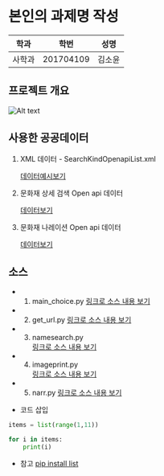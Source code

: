 # 본인의 과제명 작성

학과 | 학번 | 성명
---- | ---- | ---- 
사학과 |201704109 |김소윤


## 프로젝트 개요
![Alt text](/path/to/img.jpg "기말보고서 흐름도파일.jpg")

## 사용한 공공데이터 
1. XML 데이터 - SearchKindOpenapiList.xml

   [데이터예시보기](https://github.com/s745812369s/python_project-2019-01/blob/master/SearchKindOpenapiList2.xml)

2. 문화재 상세 검색 Open api 데이터

   [데이터보기](http://www.cha.go.kr/cha/SearchKindOpenapiDt.do?ccbaKdcd=11&ccbaAsno=00030000&ccbaCtcd=11 )

3. 문화재 나레이션  Open api 데이터

   [데이터보기](http://www.cha.go.kr/cha/SearchVoiceOpenapi.do)

## 소스
* 1. main_choice.py	
[링크로 소스 내용 보기](https://github.com/s745812369s/python_project-2019-01/blob/master/main_choice.py) 
* 2. get_url.py
[링크로 소스 내용 보기](https://github.com/s745812369s/python_project-2019-01/blob/master/get_url.py) 
* 3. namesearch.py	
[링크로 소스 내용 보기](https://github.com/s745812369s/python_project-2019-01/blob/master/namesearch.py) 
* 4. imageprint.py	
[링크로 소스 내용 보기](https://github.com/s745812369s/python_project-2019-01/blob/master/imageprint.py) 
* 5. narr.py
[링크로 소스 내용 보기](https://github.com/s745812369s/python_project-2019-01/blob/master/narr.py)

* 코드 삽입
~~~python
items = list(range(1,11))

for i in items:
    print(i)
~~~

* 참고
[pip install list](https://github.com/s745812369s/python_project-2019-01/blob/master/pip%20install%20list.txt)
